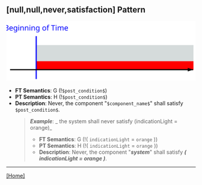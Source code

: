 ## [null,null,never,satisfaction] Pattern
![[null,null,never,satisfaction] Pattern](../../../_media/user-interface/examples/svgDiagrams/null_null_never_satisfaction.svg "[null,null,never,satisfaction] Pattern")
 * **FT Semantics**: G (!`$post_condition$`)
 * **PT Semantics**: H (!`$post_condition$`)
 * **Description**: Never, the component "`$component_name$`" shall satisfy `$post_condition$`.
   > **_Example_**: _  the system shall never satisfy (indicationLight = orange)_   
   >  * **FT Semantics**: G (!( `indicationLight` = `orange` ))
   >  * **PT Semantics**: H (!( `indicationLight` = `orange` ))
   >  * **Description**: Never, the component "**_system_**" shall satisfy **_( indicationLight = orange )_**.
***
[[Home]](../semantics.md)